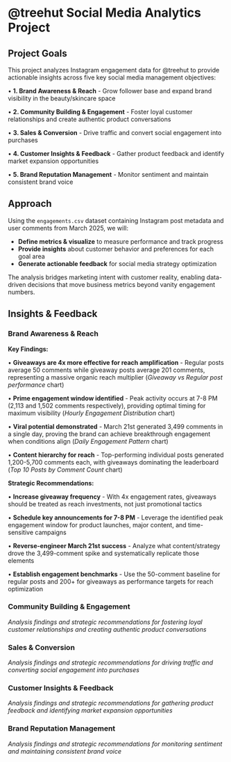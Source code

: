 # @treehut Social Media Analytics Project

## Project Goals

This project analyzes Instagram engagement data for @treehut to provide actionable insights across five key social media management objectives:

• **1. Brand Awareness & Reach** - Grow follower base and expand brand visibility in the beauty/skincare space

• **2. Community Building & Engagement** - Foster loyal customer relationships and create authentic product conversations

• **3. Sales & Conversion** - Drive traffic and convert social engagement into purchases

• **4. Customer Insights & Feedback** - Gather product feedback and identify market expansion opportunities

• **5. Brand Reputation Management** - Monitor sentiment and maintain consistent brand voice

## Approach

Using the `engagements.csv` dataset containing Instagram post metadata and user comments from March 2025, we will:

- **Define metrics & visualize** to measure performance and track progress
- **Provide insights** about customer behavior and preferences for each goal area
- **Generate actionable feedback** for social media strategy optimization

The analysis bridges marketing intent with customer reality, enabling data-driven decisions that move business metrics beyond vanity engagement numbers.

## Insights & Feedback

### Brand Awareness & Reach

**Key Findings:**

• **Giveaways are 4x more effective for reach amplification** - Regular posts average 50 comments while giveaway posts average 201 comments, representing a massive organic reach multiplier (*Giveaway vs Regular post performance* chart)

• **Prime engagement window identified** - Peak activity occurs at 7-8 PM (2,113 and 1,502 comments respectively), providing optimal timing for maximum visibility (*Hourly Engagement Distribution* chart)

• **Viral potential demonstrated** - March 21st generated 3,499 comments in a single day, proving the brand can achieve breakthrough engagement when conditions align (*Daily Engagement Pattern* chart)

• **Content hierarchy for reach** - Top-performing individual posts generated 1,200-5,700 comments each, with giveaways dominating the leaderboard (*Top 10 Posts by Comment Count* chart)

**Strategic Recommendations:**

• **Increase giveaway frequency** - With 4x engagement rates, giveaways should be treated as reach investments, not just promotional tactics

• **Schedule key announcements for 7-8 PM** - Leverage the identified peak engagement window for product launches, major content, and time-sensitive campaigns

• **Reverse-engineer March 21st success** - Analyze what content/strategy drove the 3,499-comment spike and systematically replicate those elements

• **Establish engagement benchmarks** - Use the 50-comment baseline for regular posts and 200+ for giveaways as performance targets for reach optimization

### Community Building & Engagement

*Analysis findings and strategic recommendations for fostering loyal customer relationships and creating authentic product conversations*

### Sales & Conversion

*Analysis findings and strategic recommendations for driving traffic and converting social engagement into purchases*

### Customer Insights & Feedback

*Analysis findings and strategic recommendations for gathering product feedback and identifying market expansion opportunities*

### Brand Reputation Management

*Analysis findings and strategic recommendations for monitoring sentiment and maintaining consistent brand voice*